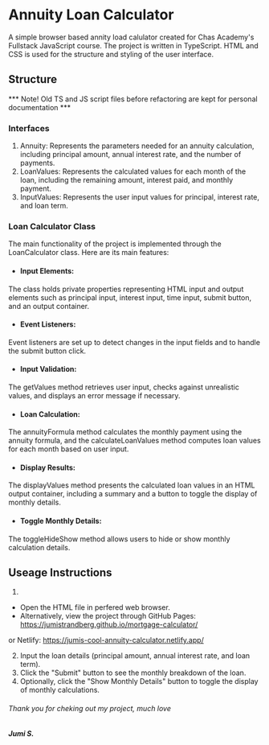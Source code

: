 # Annuity Loan Calculator 
A simple browser based annity load calulator created for Chas Academy's Fullstack JavaScript course. The project is written in TypeScript. HTML and CSS is used for the structure and styling of the user interface. 

## Structure
*** Note! Old TS and JS script files before refactoring are kept for personal documentation ***

### Interfaces 
1. Annuity: Represents the parameters needed for an annuity calculation, including principal amount, annual interest rate, and the number of payments.
2. LoanValues: Represents the calculated values for each month of the loan, including the remaining amount, interest paid, and monthly payment.
3. InputValues: Represents the user input values for principal, interest rate, and loan term.

### Loan Calculator Class
The main functionality of the project is implemented through the LoanCalculator class. Here are its main features:

- #### Input Elements: 
The class holds private properties representing HTML input and output elements such as principal input, interest input, time input, submit button, and an output container.
- #### Event Listeners: 
Event listeners are set up to detect changes in the input fields and to handle the submit button click.
- #### Input Validation: 
The getValues method retrieves user input, checks against unrealistic values, and displays an error message if necessary.
- #### Loan Calculation: 
The annuityFormula method calculates the monthly payment using the annuity formula, and the calculateLoanValues method computes loan values for each month based on user input.
- #### Display Results: 
The displayValues method presents the calculated loan values in an HTML output container, including a summary and a button to toggle the display of monthly details.
- #### Toggle Monthly Details: 
The toggleHideShow method allows users to hide or show monthly calculation details.

## Useage Instructions
1. 
- Open the HTML file in perfered web browser.
- Alternatively, view the project through GitHub Pages:
https://jumistrandberg.github.io/mortgage-calculator/

or Netlify: 
https://jumis-cool-annuity-calculator.netlify.app/

2. Input the loan details (principal amount, annual interest rate, and loan term).
3. Click the "Submit" button to see the monthly breakdown of the loan.
4. Optionally, click the "Show Monthly Details" button to toggle the display of monthly calculations.

###### Thank you for cheking out my project, much love 
##### Jumi S. 